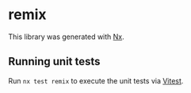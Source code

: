 # remix

This library was generated with [Nx](https://nx.dev).

## Running unit tests

Run `nx test remix` to execute the unit tests via [Vitest](https://vitest.dev/).
